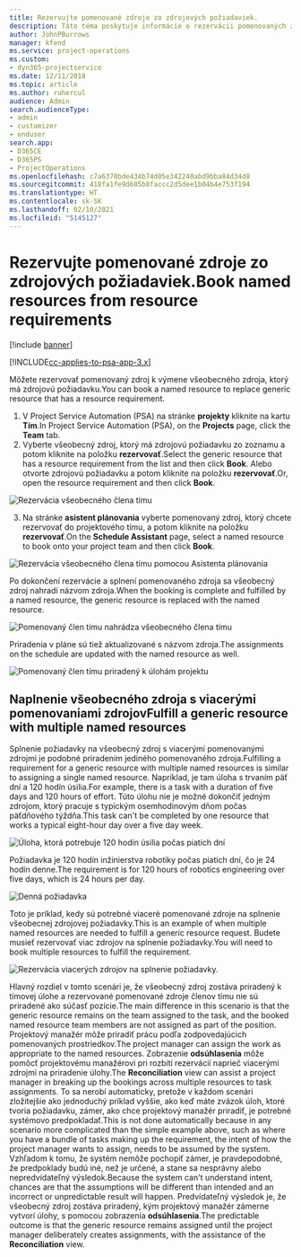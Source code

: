 ```yaml
---
title: Rezervujte pomenované zdroje zo zdrojových požiadaviek.
description: Táto téma poskytuje informácie o rezervácii pomenovaných zdrojov pre požiadavku na všeobecné zdroje.
author: JohnPBurrows
manager: kfend
ms.service: project-operations
ms.custom:
- dyn365-projectservice
ms.date: 12/11/2018
ms.topic: article
ms.author: ruhercul
audience: Admin
search.audienceType:
- admin
- customizer
- enduser
search.app:
- D365CE
- D365PS
- ProjectOperations
ms.openlocfilehash: c7a6370bde434b74d05e342240abd9bba84d34d8
ms.sourcegitcommit: 418fa1fe9d605b8faccc2d5dee1b04b4e753f194
ms.translationtype: HT
ms.contentlocale: sk-SK
ms.lasthandoff: 02/10/2021
ms.locfileid: "5145127"
---
```

# <a name="book-named-resources-from-resource-requirements"></a><span data-ttu-id="19c22-103">Rezervujte pomenované zdroje zo zdrojových požiadaviek.</span><span class="sxs-lookup"><span data-stu-id="19c22-103">Book named resources from resource requirements</span></span>

[!include [banner](../includes/psa-now-project-operations.md)]

[!INCLUDE[cc-applies-to-psa-app-3.x](../includes/cc-applies-to-psa-app-3x.md)]

<span data-ttu-id="19c22-104">Môžete rezervovať pomenovaný zdroj k výmene všeobecného zdroja, ktorý má zdrojovú požiadavku.</span><span class="sxs-lookup"><span data-stu-id="19c22-104">You can book a named resource to replace generic resource that has a resource requirement.</span></span>

1. <span data-ttu-id="19c22-105">V Project Service Automation (PSA) na stránke **projekty** kliknite na kartu **Tím**.</span><span class="sxs-lookup"><span data-stu-id="19c22-105">In Project Service Automation (PSA), on the **Projects** page, click the **Team** tab.</span></span>
2. <span data-ttu-id="19c22-106">Vyberte všeobecný zdroj, ktorý má zdrojovú požiadavku zo zoznamu a potom kliknite na položku **rezervovať**.</span><span class="sxs-lookup"><span data-stu-id="19c22-106">Select the generic resource that has a resource requirement from the list and then click **Book**.</span></span> <span data-ttu-id="19c22-107">Alebo otvorte zdrojovú požiadavku a potom kliknite na položku **rezervovať**.</span><span class="sxs-lookup"><span data-stu-id="19c22-107">Or, open the resource requirement and then click **Book**.</span></span>


![Rezervácia všeobecného člena tímu](media/RM-how-to-14.png)


3. <span data-ttu-id="19c22-109">Na stránke **asistent plánovania** vyberte pomenovaný zdroj, ktorý chcete rezervovať do projektového tímu, a potom kliknite na položku **rezervovať**.</span><span class="sxs-lookup"><span data-stu-id="19c22-109">On the **Schedule Assistant** page, select a named resource to book onto your project team and then click **Book**.</span></span>

![Rezervácia všeobecného člena tímu pomocou Asistenta plánovania](media/RM-how-to-15.png)

<span data-ttu-id="19c22-111">Po dokončení rezervácie a splnení pomenovaného zdroja sa všeobecný zdroj nahradí názvom zdroja.</span><span class="sxs-lookup"><span data-stu-id="19c22-111">When the booking is complete and fulfilled by a named resource, the generic resource is replaced with the named resource.</span></span>

![Pomenovaný člen tímu nahrádza všeobecného člena tímu](media/RM-how-to-16.png)

<span data-ttu-id="19c22-113">Priradenia v pláne sú tiež aktualizované s názvom zdroja.</span><span class="sxs-lookup"><span data-stu-id="19c22-113">The assignments on the schedule are updated with the named resource as well.</span></span>

![Pomenovaný člen tímu priradený k úlohám projektu](media/RM-how-to-17.png)

## <a name="fulfill-a-generic-resource-with-multiple-named-resources"></a><span data-ttu-id="19c22-115">Naplnenie všeobecného zdroja s viacerými pomenovaniami zdrojov</span><span class="sxs-lookup"><span data-stu-id="19c22-115">Fulfill a generic resource with multiple named resources</span></span>
<span data-ttu-id="19c22-116">Splnenie požiadavky na všeobecný zdroj s viacerými pomenovanými zdrojmi je podobné priradením jediného pomenovaného zdroja.</span><span class="sxs-lookup"><span data-stu-id="19c22-116">Fulfilling a requirement for a generic resource with multiple named resources is similar to assigning a single named resource.</span></span> <span data-ttu-id="19c22-117">Napríklad, je tam úloha s trvaním päť dní a 120 hodín úsilia.</span><span class="sxs-lookup"><span data-stu-id="19c22-117">For example, there is a task with a duration of five days and 120 hours of effort.</span></span> <span data-ttu-id="19c22-118">Túto úlohu nie je možné dokončiť jedným zdrojom, ktorý pracuje s typickým osemhodinovým dňom počas päťdňového týždňa.</span><span class="sxs-lookup"><span data-stu-id="19c22-118">This task can't be completed by one resource that works a typical eight-hour day over a five day week.</span></span> 

![Úloha, ktorá potrebuje 120 hodín úsilia počas piatich dní](media/RM-how-to-21.png)

<span data-ttu-id="19c22-120">Požiadavka je 120 hodín inžinierstva robotiky počas piatich dní, čo je 24 hodín denne.</span><span class="sxs-lookup"><span data-stu-id="19c22-120">The requirement is for 120 hours of robotics engineering over five days, which is 24 hours per day.</span></span>

![Denná požiadavka](media/RM-how-to-22.png)

<span data-ttu-id="19c22-122">Toto je príklad, kedy sú potrebné viaceré pomenované zdroje na splnenie všeobecnej zdrojovej požiadavky.</span><span class="sxs-lookup"><span data-stu-id="19c22-122">This is an example of when multiple named resources are needed to fulfill a generic resource request.</span></span> <span data-ttu-id="19c22-123">Budete musieť rezervovať viac zdrojov na splnenie požiadavky.</span><span class="sxs-lookup"><span data-stu-id="19c22-123">You will need to book multiple resources to fulfill the requirement.</span></span>

![Rezervácia viacerých zdrojov na splnenie požiadavky.](media/RM-how-to-23.png)

<span data-ttu-id="19c22-125">Hlavný rozdiel v tomto scenári je, že všeobecný zdroj zostáva priradený k tímovej úlohe a rezervované pomenované zdroje členov tímu nie sú priradené ako súčasť pozície.</span><span class="sxs-lookup"><span data-stu-id="19c22-125">The main difference in this scenario is that the generic resource remains on the team assigned to the task, and the booked named resource team members are not assigned as part of the position.</span></span> <span data-ttu-id="19c22-126">Projektový manažér môže priradiť prácu podľa zodpovedajúcich pomenovaných prostriedkov.</span><span class="sxs-lookup"><span data-stu-id="19c22-126">The project manager can assign the work as appropriate to the named resources.</span></span> <span data-ttu-id="19c22-127">Zobrazenie **odsúhlasenia** môže pomôcť projektovému manažérovi pri rozbití rezervácií naprieč viacerými zdrojmi na priradenie úlohy.</span><span class="sxs-lookup"><span data-stu-id="19c22-127">The **Reconciliation** view can assist a project manager in breaking up the bookings across multiple resources to task assignments.</span></span> <span data-ttu-id="19c22-128">To sa nerobí automaticky, pretože v každom scenári zložitejšie ako jednoduchý príklad vyššie, ako keď máte zväzok úloh, ktoré tvoria požiadavku, zámer, ako chce projektový manažér priradiť, je potrebné systémovo predpokladať.</span><span class="sxs-lookup"><span data-stu-id="19c22-128">This is not done automatically because in any scenario more complicated than the simple example above, such as where you have a bundle of tasks making up the requirement, the intent of how the project manager wants to assign, needs to be assumed by the system.</span></span> <span data-ttu-id="19c22-129">Vzhľadom k tomu, že systém nemôže pochopiť zámer, je pravdepodobné, že predpoklady budú iné, než je určené, a stane sa nesprávny alebo nepredvídateľný výsledok.</span><span class="sxs-lookup"><span data-stu-id="19c22-129">Because the system can't understand intent, chances are that the assumptions will be different than intended and an incorrect or unpredictable result will happen.</span></span> <span data-ttu-id="19c22-130">Predvídateľný výsledok je, že všeobecný zdroj zostáva priradený, kým projektový manažér zámerne vytvorí úlohy, s pomocou zobrazenia **odsúhlasenia**.</span><span class="sxs-lookup"><span data-stu-id="19c22-130">The predictable outcome is that the generic resource remains assigned until the project manager deliberately creates assignments, with the assistance of the **Reconciliation** view.</span></span>


